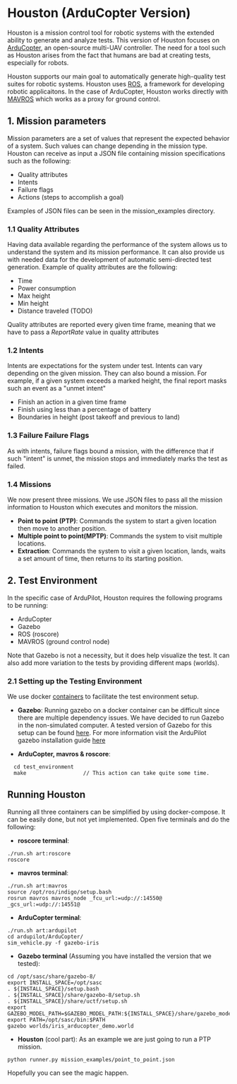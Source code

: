# Houston (ArduCopter Version)
Houston is a mission control tool for robotic systems with the extended ability to generate and analyze tests. This version of Houston focuses on [ArduCopter](http://ardupilot.org/copter/), an open-source multi-UAV controller. The need for a tool such as Houston arises from the fact that humans are bad at creating tests, especially for robots.

Houston supports our main goal to automatically generate high-quality test suites for robotic systems. Houston uses [ROS](http://www.ros.org/about-ros/), a framework for developing robotic applicaitons. In the case of ArduCopter, Houston works directly with [MAVROS](http://wiki.ros.org/mavros) which works as a proxy for ground control.
## 1. Mission parameters
Mission parameters are a set of values that represent the expected behavior of a system. Such values can change depending in the mission type. Houston can receive as input a JSON file containing mission specifications such as the following:
* Quality attributes
* Intents
* Failure flags
* Actions (steps to accomplish a goal)

Examples of JSON files can be seen in the mission_examples directory.

### 1.1 Quality Attributes
Having data available regarding the performance of the system allows us to understand the system and its mission performance. It can also provide us with needed data for the development of automatic semi-directed test generation. Example of quality attributes are the following:
* Time
* Power consumption
* Max height
* Min height
* Distance traveled (TODO)

Quality attributes are reported every given time frame, meaning that we have to pass a *ReportRate* value in quality attributes

### 1.2 Intents
Intents are expectations for the system under test. Intents can vary depending on the given mission. They can also bound a mission. For example, if a given system exceeds a marked height, the final report masks such an event as a "unmet intent"
* Finish an action in a given time frame
* Finish using less than a percentage of battery
* Boundaries in height (post takeoff and previous to land)

### 1.3 Failure Failure Flags
As with intents, failure flags bound a mission, with the difference that if such "intent" is unmet, the mission stops and immediately marks the test as failed.

### 1.4 Missions
We now present three missions. We use JSON files to pass all the mission information to Houston which executes and monitors the mission.  
* **Point to point (PTP)**:
  Commands the system to start a given location then move to another position.
* **Multiple point to point(MPTP)**:
  Commands the system to visit multiple locations.
* **Extraction**:
  Commands the system to visit a given location, lands, waits a set amount of time, then returns to its starting position.

## 2. Test Environment
In the specific case of ArduPilot, Houston requires the following programs to be running:
* ArduCopter
* Gazebo
* ROS (roscore)
* MAVROS (ground control node)

Note that Gazebo is not a necessity, but it does help visualize the test. It can also add more variation to the tests by providing different maps (worlds).

### 2.1 Setting up the Testing Environment
We use docker [containers](https://www.docker.com/what-docker) to facilitate the test environment setup.
* **Gazebo**: Running gazebo on a docker container can be difficult since there are multiple dependency issues. We have decided to run Gazebo in the non-simulated computer. A tested version of Gazebo for this setup can be found [here](https://github.com/osrf/uctf/tree/master/doc/install_binary). For more information visit the ArduPilot gazebo installation guide [here](http://ardupilot.org/dev/docs/using-gazebo-simulator-with-sitl.html)

* **ArduCopter, mavros & roscore**:
```
  cd test_environment
  make                  // This action can take quite some time.
```

## Running Houston
Running all three containers can be simplified by using docker-compose. It can be easily done, but not yet implemented.
Open five terminals and do the following:

  * **roscore terminal**:
  ```
  ./run.sh art:roscore
  roscore
  ```
  * **mavros terminal**:
  ```
  ./run.sh art:mavros
  source /opt/ros/indigo/setup.bash
  rosrun mavros mavros_node _fcu_url:=udp://:14550@ _gcs_url:=udp://:14551@
  ```
  * **ArduCopter terminal**:
  ```
  ./run.sh art:ardupilot
  cd ardupilot/ArduCopter/
  sim_vehicle.py -f gazebo-iris

  ```
  * **Gazebo terminal** (Assuming you have installed the version that we tested):
  ```
  cd /opt/sasc/share/gazebo-8/
  export INSTALL_SPACE=/opt/sasc
  . ${INSTALL_SPACE}/setup.bash
  . ${INSTALL_SPACE}/share/gazebo-8/setup.sh
  . ${INSTALL_SPACE}/share/uctf/setup.sh
  export GAZEBO_MODEL_PATH=$GAZEBO_MODEL_PATH:${INSTALL_SPACE}/share/gazebo_models
  export PATH=/opt/sasc/bin:$PATH
  gazebo worlds/iris_arducopter_demo.world
  ```
  * **Houston** (cool part):
  As an example we are just going to run a PTP mission.
  ```
  python runner.py mission_examples/point_to_point.json
  ```
  Hopefully you can see the magic happen.
